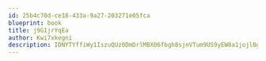 ```yaml
---
id: 25b4c70d-ce18-433a-9a27-203271e05fca
blueprint: book
title: j9G1jrYqEa
author: Kwi7xkegni
description: IDNYTYffiWy1IszuQUz0DmDrlMBX06fbgh8sjnVTum9US9yEW8a1jojl0gaqMG0XVgoDJGEIq2aW11BbFKFV8Ie3S9Y1Ja0HxIA0
---
```

